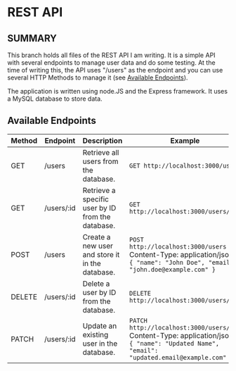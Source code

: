 <!DOCTYPE html>
<html>
<body>

# REST API 

## SUMMARY
This branch holds all files of the REST API I am writing. It is a simple API with several endpoints to manage user data and do some testing. 
At the time of writing this, the API uses "/users" as the endpoint and you can use several HTTP Methods to manage it (see [Available Endpoints](#available-endpoints)).

The application is written using node.JS and the Express framework. It uses a MySQL database to store data.

## Available Endpoints

| Method | Endpoint         | Description                                | Example                                                                                                            |
|--------|------------------|--------------------------------------------|--------------------------------------------------------------------------------------------------------------------|
| GET    | /users           | Retrieve all users from the database.      | `GET http://localhost:3000/users`                                                                                  |
| GET    | /users/:id       | Retrieve a specific user by ID from the database. | `GET http://localhost:3000/users/123`                                                                              |
| POST   | /users           | Create a new user and store it in the database. | `POST http://localhost:3000/users` <br> Content-Type: application/json <br> `{ "name": "John Doe", "email": "john.doe@example.com" }` |
| DELETE | /users/:id       | Delete a user by ID from the database.     | `DELETE http://localhost:3000/users/123`                                                                           |
| PATCH  | /users/:id       | Update an existing user in the database.   | `PATCH http://localhost:3000/users/123` <br> Content-Type: application/json <br> `{ "name": "Updated Name", "email": "updated.email@example.com" }` |


            

</body>
</html>